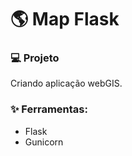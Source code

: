 # :earth_americas: Map Flask

### :computer: Projeto
Criando aplicação webGIS.


### :sparkles: Ferramentas:

- Flask 
- Gunicorn
